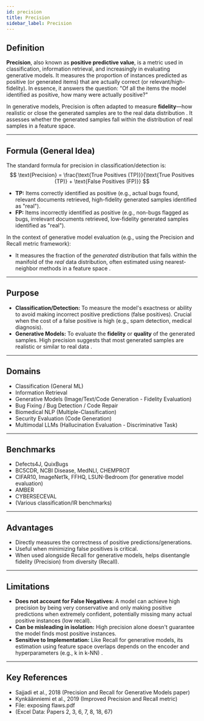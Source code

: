 ```yaml
---
id: precision
title: Precision
sidebar_label: Precision
---
```


## Definition
**Precision**, also known as **positive predictive value**, is a metric used in classification, information retrieval, and increasingly in evaluating generative models. It measures the proportion of instances predicted as positive (or generated items) that are actually correct (or relevant/high-fidelity). In essence, it answers the question: "Of all the items the model identified as positive, how many were actually positive?"

In generative models, Precision is often adapted to measure **fidelity**—how realistic or close the generated samples are to the real data distribution . It assesses whether the generated samples fall within the distribution of real samples in a feature space.

***

## Formula (General Idea)
The standard formula for precision in classification/detection is:
$$
\text{Precision} = \frac{\text{True Positives (TP)}}{\text{True Positives (TP)} + \text{False Positives (FP)}}
$$
* **TP:** Items correctly identified as positive (e.g., actual bugs found, relevant documents retrieved, high-fidelity generated samples identified as "real").
* **FP:** Items incorrectly identified as positive (e.g., non-bugs flagged as bugs, irrelevant documents retrieved, low-fidelity generated samples identified as "real").

In the context of generative model evaluation (e.g., using the Precision and Recall metric framework):
* It measures the fraction of the *generated* distribution that falls within the manifold of the *real* data distribution, often estimated using nearest-neighbor methods in a feature space .

***

## Purpose
* **Classification/Detection:** To measure the model's exactness or ability to avoid making incorrect positive predictions (false positives). Crucial when the cost of a false positive is high (e.g., spam detection, medical diagnosis).
* **Generative Models:** To evaluate the **fidelity** or **quality** of the generated samples. High precision suggests that most generated samples are realistic or similar to real data .

***

## Domains
* Classification (General ML)
* Information Retrieval
* Generative Models (Image/Text/Code Generation - Fidelity Evaluation)
* Bug Fixing / Bug Detection / Code Repair
* Biomedical NLP (Multiple-Classification)
* Security Evaluation (Code Generation)
* Multimodal LLMs (Hallucination Evaluation - Discriminative Task)

***

## Benchmarks
* Defects4J, QuixBugs
* BC5CDR, NCBI Disease, MedNLI, CHEMPROT
* CIFAR10, ImageNet1k, FFHQ, LSUN-Bedroom (for generative model evaluation)
* AMBER
* CYBERSECEVAL
* (Various classification/IR benchmarks)

***

## Advantages
* Directly measures the correctness of positive predictions/generations.
* Useful when minimizing false positives is critical.
* When used alongside Recall for generative models, helps disentangle fidelity (Precision) from diversity (Recall).

***

## Limitations
* **Does not account for False Negatives:** A model can achieve high precision by being very conservative and only making positive predictions when extremely confident, potentially missing many actual positive instances (low recall).
* **Can be misleading in isolation:** High precision alone doesn't guarantee the model finds most positive instances.
* **Sensitive to Implementation:** Like Recall for generative models, its estimation using feature space overlaps depends on the encoder and hyperparameters (e.g., k in k-NN) .

***

## Key References
* Sajjadi et al., 2018 (Precision and Recall for Generative Models paper)
* Kynkäänniemi et al., 2019 (Improved Precision and Recall metric)
* File: exposing flaws.pdf
* (Excel Data: Papers 2, 3, 6, 7, 8, 18, 67)
